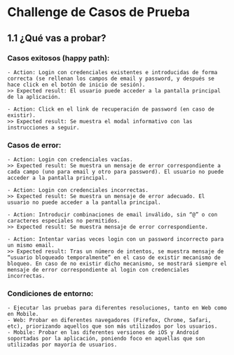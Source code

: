 # Challenge de Casos de Prueba

## 1.1 ¿Qué vas a probar?

### Casos exitosos (happy path):

    - Action: Login con credenciales existentes e introducidas de forma correcta (se rellenan los campos de email y password, y después se hace click en el botón de inicio de sesión).
    >> Expected result: El usuario puede acceder a la pantalla principal de la aplicación.

    - Action: Click en el link de recuperación de password (en caso de existir).
    >> Expected result: Se muestra el modal informativo con las instrucciones a seguir.

### Casos de error:

    - Action: Login con credenciales vacías.
    >> Expected result: Se muestra un mensaje de error correspondiente a cada campo (uno para email y otro para password). El usuario no puede acceder a la pantalla principal.

    - Action: Login con credenciales incorrectas.
    >> Expected result: Se muestra un mensaje de error adecuado. El usuario no puede acceder a la pantalla principal.

    - Action: Introducir combinaciones de email inválido, sin “@” o con caracteres especiales no permitidos.
    >> Expected result: Se muestra mensaje de error correspondiente.

    - Action: Intentar varias veces login con un password incorrecto para un mismo email.
    >> Expected result: Tras un número de intentos, se muestra mensaje de “usuario bloqueado temporalmente” en el caso de existir mecanismo de bloqueo. En caso de no existir dicho mecanismo, se mostrará siempre el mensaje de error correspondiente al login con credenciales incorrectas.

### Condiciones de entorno:

    - Ejecutar las pruebas para diferentes resoluciones, tanto en Web como en Mobile.
    - Web: Probar en diferentes navegadores (Firefox, Chrome, Safari, etc), priorizando aquellos que son más utilizados por los usuarios.
    - Mobile: Probar en las diferentes versiones de iOS y Android soportadas por la aplicación, poniendo foco en aquellas que son utilizadas por mayoría de usuarios.
